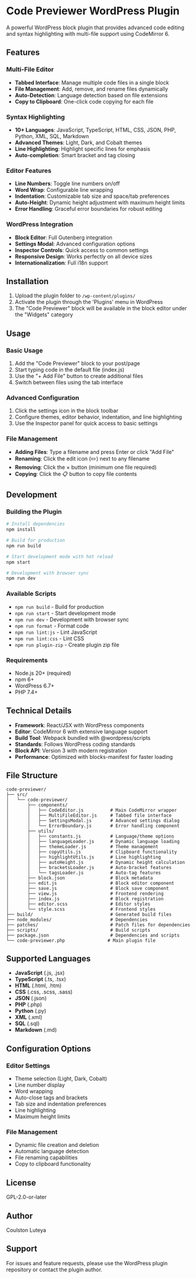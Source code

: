 # Code Previewer WordPress Plugin

A powerful WordPress block plugin that provides advanced code editing and syntax highlighting with multi-file support using CodeMirror 6.

## Features

### Multi-File Editor
- **Tabbed Interface**: Manage multiple code files in a single block
- **File Management**: Add, remove, and rename files dynamically
- **Auto-Detection**: Language detection based on file extensions
- **Copy to Clipboard**: One-click code copying for each file

### Syntax Highlighting
- **10+ Languages**: JavaScript, TypeScript, HTML, CSS, JSON, PHP, Python, XML, SQL, Markdown
- **Advanced Themes**: Light, Dark, and Cobalt themes
- **Line Highlighting**: Highlight specific lines for emphasis
- **Auto-completion**: Smart bracket and tag closing

### Editor Features
- **Line Numbers**: Toggle line numbers on/off
- **Word Wrap**: Configurable line wrapping
- **Indentation**: Customizable tab size and space/tab preferences
- **Auto-Height**: Dynamic height adjustment with maximum height limits
- **Error Handling**: Graceful error boundaries for robust editing

### WordPress Integration
- **Block Editor**: Full Gutenberg integration
- **Settings Modal**: Advanced configuration options
- **Inspector Controls**: Quick access to common settings
- **Responsive Design**: Works perfectly on all device sizes
- **Internationalization**: Full i18n support

## Installation

1. Upload the plugin folder to `/wp-content/plugins/`
2. Activate the plugin through the 'Plugins' menu in WordPress
3. The "Code Previewer" block will be available in the block editor under the "Widgets" category

## Usage

### Basic Usage
1. Add the "Code Previewer" block to your post/page
2. Start typing code in the default file (index.js)
3. Use the "+ Add File" button to create additional files
4. Switch between files using the tab interface

### Advanced Configuration
1. Click the settings icon in the block toolbar
2. Configure themes, editor behavior, indentation, and line highlighting
3. Use the Inspector panel for quick access to basic settings

### File Management
- **Adding Files**: Type a filename and press Enter or click "Add File"
- **Renaming**: Click the edit icon (✏️) next to any filename
- **Removing**: Click the × button (minimum one file required)
- **Copying**: Click the 📋 button to copy file contents

## Development

### Building the Plugin

```bash
# Install dependencies
npm install

# Build for production
npm run build

# Start development mode with hot reload
npm start

# Development with browser sync
npm run dev
```

### Available Scripts

- `npm run build` - Build for production
- `npm run start` - Start development mode
- `npm run dev` - Development with browser sync
- `npm run format` - Format code
- `npm run lint:js` - Lint JavaScript
- `npm run lint:css` - Lint CSS
- `npm run plugin-zip` - Create plugin zip file

### Requirements

- Node.js 20+ (required)
- npm 6+
- WordPress 6.7+
- PHP 7.4+

## Technical Details

- **Framework**: React/JSX with WordPress components
- **Editor**: CodeMirror 6 with extensive language support
- **Build Tool**: Webpack bundled with @wordpress/scripts
- **Standards**: Follows WordPress coding standards
- **Block API**: Version 3 with modern registration
- **Performance**: Optimized with blocks-manifest for faster loading

## File Structure

```
code-previewer/
├── src/
│   └── code-previewer/
│       ├── components/
│       │   ├── CodeEditor.js          # Main CodeMirror wrapper
│       │   ├── MultiFileEditor.js     # Tabbed file interface
│       │   ├── SettingsModal.js       # Advanced settings dialog
│       │   └── ErrorBoundary.js       # Error handling component
│       ├── utils/
│       │   ├── constants.js           # Language/theme options
│       │   ├── languageLoader.js      # Dynamic language loading
│       │   ├── themeLoader.js         # Theme management
│       │   ├── copyUtils.js           # Clipboard functionality
│       │   ├── highlightUtils.js      # Line highlighting
│       │   ├── autoHeight.js          # Dynamic height calculation
│       │   ├── bracketsLoader.js      # Auto-bracket features
│       │   └── tagsLoader.js          # Auto-tag features
│       ├── block.json                 # Block metadata
│       ├── edit.js                    # Block editor component
│       ├── save.js                    # Block save component
│       ├── view.js                    # Frontend rendering
│       ├── index.js                   # Block registration
│       ├── editor.scss                # Editor styles
│       └── style.scss                 # Frontend styles
├── build/                             # Generated build files
├── node_modules/                      # Dependencies
├── patches/                           # Patch files for dependencies
├── scripts/                           # Build scripts
├── package.json                       # Dependencies and scripts
└── code-previewer.php                # Main plugin file
```

## Supported Languages

- **JavaScript** (.js, .jsx)
- **TypeScript** (.ts, .tsx)
- **HTML** (.html, .htm)
- **CSS** (.css, .scss, .sass)
- **JSON** (.json)
- **PHP** (.php)
- **Python** (.py)
- **XML** (.xml)
- **SQL** (.sql)
- **Markdown** (.md)

## Configuration Options

### Editor Settings
- Theme selection (Light, Dark, Cobalt)
- Line number display
- Word wrapping
- Auto-close tags and brackets
- Tab size and indentation preferences
- Line highlighting
- Maximum height limits

### File Management
- Dynamic file creation and deletion
- Automatic language detection
- File renaming capabilities
- Copy to clipboard functionality

## License

GPL-2.0-or-later

## Author

Coulston Luteya

## Support

For issues and feature requests, please use the WordPress plugin repository or contact the plugin author.
